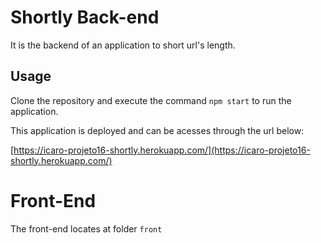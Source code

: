 # Shortly Back-end

It is the backend of an application to short url's length.

## Usage

Clone the repository and execute the command `npm start` to run the application.

This application is deployed and can be acesses through the url below:

[https://icaro-projeto16-shortly.herokuapp.com/](https://icaro-projeto16-shortly.herokuapp.com/)

# Front-End

The front-end locates at folder `front`
